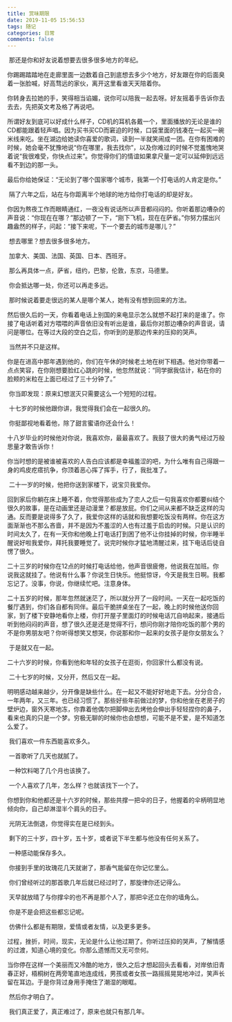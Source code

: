 ```yaml
---
title: 赏味期限
date: 2019-11-05 15:56:53
tags: 随记
categories: 日常
comments: false
---
```


​	那还是你和好友说着想要去很多很多地方的年纪。<!-- more -->

​	你踢踢踏踏地在走廊里面一边数着自己到底想去多少个地方，好友跟在你的后面臭着一张脸喊，好高骛远的家伙，离开这里看谁天天陪着你。

​	你转身去拉她的手，笑得相当谄媚，说你可以陪我一起去呀。好友摇着手告诉你去去去，先把英文考及格了再说吧。

​	所谓好友到底可以好成什么样子，CD机的耳机各戴一个，里面播放的无论是谁的CD都能跟着轻声唱。因为买书买CD而窘迫的时候，口袋里面的钱凑在一起买一碗米线来吃。坐在湖边给她读你喜爱的歌词，读到一半就笑闹成一团。在你有困难的时候，她会毫不犹豫地说“你在哪里，我去找你”，以及你难过的时候不觉羞愧地哭着说“我很难受，你快点过来”。你觉得你们的情谊如果拿尺量一定可以延伸到远远看不到边的那一头。

​	最后你给她保证：“无论到了哪个国家哪个城市，我第一个打电话的人肯定是你。”

​	隔了六年之后，站在与你距离半个地球的地方给你打电话的却是好友。

​	你因为熬夜工作而眼睛通红，一夜没有说话所以声音都闷闷的。你听着那边嘈杂的声音说：“你现在在哪？”那边顿了一下，“刚下飞机，现在在萨省。”你努力摆出兴趣盎然的样子，问起：“接下来呢，下一个要去的城市是哪儿？”

​	想去哪里？想去很多很多地方。

​	加拿大、美国、法国、英国、日本、西班牙。

​	那么再具体一点，萨省，纽约，巴黎，伦敦，东京，马德里。

​	你会抵达哪一处，你还可以再走多远。

​	那时候说着要走很远的某人是哪个某人，她有没有想到回来的方法。

​	然后很久后的一天，你看着电话上别国的来电显示怎么就想不起打来的是谁了。你接了电话听着对方喂喂的声音依旧没有听出是谁，最后你对那边嘈杂的声音说，请问是哪位。在等过大段的空白之后，你听到的是那边传来的压抑的哭声。

​	当然并不只是这样。

​	你是在进高中那年遇到他的，你们在午休的时候老土地在树下相遇。他对你带着一点点笑容，在你刚想要脸红心跳的时候，他忽然就说：“同学据我估计，粘在你的脸颊的米粒在上面已经过了三十分钟了。”

​	你当即发现：原来幻想泯灭只需要这么一个短短的过程。

​	十七岁的时候他跟你讲，我觉得我们会在一起很久的。

​	你挺鄙视地看着他，除了甜言蜜语你还会什么！

​	十八岁毕业的时候他对你说，我喜欢你，最最喜欢了。我鼓了很大的勇气经过万般思量才敢告诉你！

​	你当时想的是被谁被喜欢的人告白应该都是幸福羞涩的吧，为什么唯有自己得跟一身的鸡皮疙瘩抗争，你顶着恶心挥了挥手，行了，我批准了。

​	二十一岁的时候，他把你送到家楼下，说宝贝我爱你。

​	回到家后你躺在床上睡不着，你觉得那些成为了恋人之后一句我喜欢你都要纠结个很久的故事，是在动画里还是动漫里？都是放屁。你们之间从来都不缺乏这样的沟通。反而要是说得多了久了，我爱你这样的话就和我想要吃饭没有两样。你在这方面渐渐也不那么吝啬，并不是因为不羞涩的人也有过羞于启齿的时候。只是认识的时间太久了，在有一天你和他晚上打电话打到困了他不让你挂掉的时候，你半睡半醒说好啦我爱你，拜托我要睡觉了。说完时候你才猛地清醒过来，挂下电话后徒自愣了很久。

​	二十三岁的时候你在12点的时候打电话给他，他声音很疲倦，他说我在加班。你说我这就挂了。他说有什么事？你说生日快乐。他挺惊讶，今天是我生日啊。我都忘记了。没事，你说，你继续忙吧。注意身体。

​	二十五岁的时候，那年忽然就迷茫了，所以就分开了一段时间。一天在一起吃饭的餐厅遇到，你们各自都有同伴。最后干脆拼桌坐在了一起，晚上的时候他送你回家，到了楼下安静地看你上楼，你打开屋子里面灯的时候电话兀自响起来，接通后听到他闷闷的声音，想了很久还是还是觉得不行，想问你刚才陪你吃饭的那个男的不是你男朋友吧？你听得想笑又想哭，你说那和你一起来的女孩子是你女朋友么？

​	于是就又在一起。

​	二十六岁的时候，你看到他和年轻的女孩子在逛街，你回家什么都没有说。

​	二十七岁的时候，又分开，然后又在一起。

​	明明感动越来越少，分开像是缺些什么。在一起又不能好好地走下去。分分合合，一年两年，又三年。也已经习惯了。那些好些年前做过的梦，你和他坐在老房子的壁炉边，窗外天寒地冻，你靠着他偶尔把脚伸出去烤他会伸出手轻轻捏你的鼻子，看来也真的只是一个梦。穷极无聊的时候你也会想想，可能不是不爱，是不知道怎么爱了。

​	我们喜欢一件东西能喜欢多久。

​	一首歌听了几天也就腻了。

​	一种饮料喝了几个月也该换了。

​	一个人喜欢了几年，怎么样？也就该找下一个了。

​	你想到你和他都还是十六岁的时候，那些共撑一把伞的日子，他握着的伞柄明显地倾向你，自己却淋湿半个肩头的日子。

​	光阴无法倒退，你觉得实在是已经到头。

​	剩下的三十岁，四十岁，五十岁，或者说下半生都与他没有任何关系了。

​	一种感动能保存多久。

​	你接到手里的玫瑰花几天就谢了，那香气能留在你记忆里么。

​	你们曾经听过的那首歌几年后就已经过时了，那旋律你还记得么。

​	天早就放晴了与你撑伞的也不再是那个人了，那把伞还立在你的墙角么。

​	你是不是会把这些都忘记呢。

​	仿佛什么都是有期限，爱情或者友情，以及更多更多。

​	过程，挫折，时间，现实，无论是什么让他过期了。你听过压抑的哭声，了解情感的过渡，知道心境的变化。你那么遗憾而又无可奈何。

​	当你停在这样一个美丽而又冷酷的地方，很久之后才想起回头去看看，对岸依旧青春正好，梧桐树在两旁笔直地连成线，男孩或者女孩一路摇摇晃晃地冲过，笑声长留在耳边。于是你背过身用手掩住了潮湿的眼眶。

​	然后你才明白了。

​	我们真正爱了，真正难过了，原来也就只有那几年。